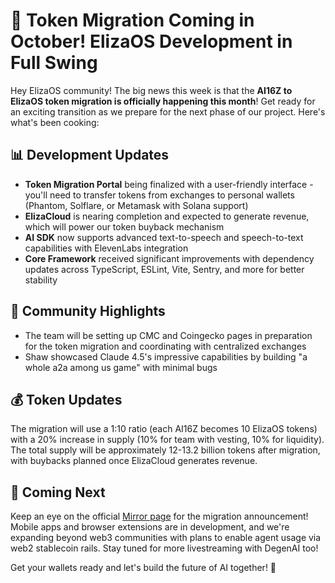 # 🚀 Token Migration Coming in October! ElizaOS Development in Full Swing

Hey ElizaOS community! The big news this week is that the **AI16Z to ElizaOS token migration is officially happening this month**! Get ready for an exciting transition as we prepare for the next phase of our project. Here's what's been cooking:

## 📊 Development Updates
* **Token Migration Portal** being finalized with a user-friendly interface - you'll need to transfer tokens from exchanges to personal wallets (Phantom, Solflare, or Metamask with Solana support)
* **ElizaCloud** is nearing completion and expected to generate revenue, which will power our token buyback mechanism 
* **AI SDK** now supports advanced text-to-speech and speech-to-text capabilities with ElevenLabs integration
* **Core Framework** received significant improvements with dependency updates across TypeScript, ESLint, Vite, Sentry, and more for better stability

## 👥 Community Highlights
* The team will be setting up CMC and Coingecko pages in preparation for the token migration and coordinating with centralized exchanges
* Shaw showcased Claude 4.5's impressive capabilities by building "a whole a2a among us game" with minimal bugs

## 💰 Token Updates
The migration will use a 1:10 ratio (each AI16Z becomes 10 ElizaOS tokens) with a 20% increase in supply (10% for team with vesting, 10% for liquidity). The total supply will be approximately 12-13.2 billion tokens after migration, with buybacks planned once ElizaCloud generates revenue.

## 🔮 Coming Next
Keep an eye on the official [Mirror page](https://mirror.xyz/elizaos.eth) for the migration announcement! Mobile apps and browser extensions are in development, and we're expanding beyond web3 communities with plans to enable agent usage via web2 stablecoin rails. Stay tuned for more livestreaming with DegenAI too!

Get your wallets ready and let's build the future of AI together! 🚀